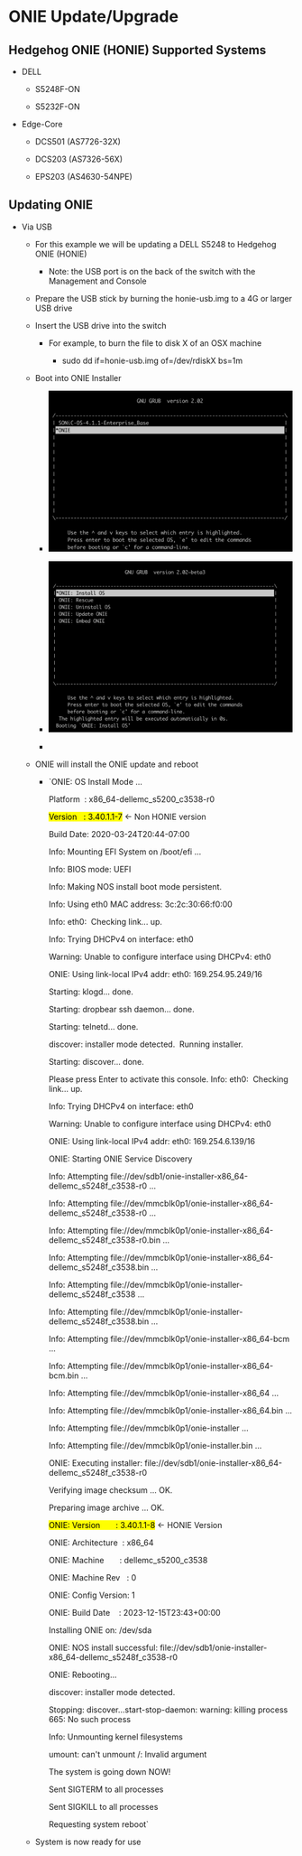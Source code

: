 # ONIE Update/Upgrade

## Hedgehog ONIE (HONIE) Supported Systems

* DELL
  
  * S5248F-ON
  
  * S5232F-ON

* Edge-Core
  
  * DCS501 (AS7726-32X)
  
  * DCS203 (AS7326-56X)
  
  * EPS203 (AS4630-54NPE)

## Updating ONIE

* Via USB
  
  * For this example we will be updating a DELL S5248 to Hedgehog ONIE (HONIE)
    
    * Note: the USB port is on the back of the switch with the Management and Console
  
  * Prepare the USB stick by burning the honie-usb.img to a 4G or larger USB drive
  
  * Insert the USB drive into the switch
    
    * For example, to burn the file to disk X of an OSX machine
      
      * sudo dd if=honie-usb.img of=/dev/rdiskX bs=1m
  
  * Boot into ONIE Installer
    
    * ![](../assets/grub-onie.png)
    
    * ![](../assets/onie-install.png)
    
    * 
  
  * ONIE will install the ONIE update and reboot
    
    * `ONIE: OS Install Mode ...
      
      Platform  : x86_64-dellemc_s5200_c3538-r0
      
      <mark>Version   : 3.40.1.1-7</mark> <- Non HONIE version
      
      Build Date: 2020-03-24T20:44-07:00
      
      Info: Mounting EFI System on /boot/efi ...
      
      Info: BIOS mode: UEFI
      
      Info: Making NOS install boot mode persistent.
      
      Info: Using eth0 MAC address: 3c:2c:30:66:f0:00
      
      Info: eth0:  Checking link... up.
      
      Info: Trying DHCPv4 on interface: eth0
      
      Warning: Unable to configure interface using DHCPv4: eth0
      
      ONIE: Using link-local IPv4 addr: eth0: 169.254.95.249/16
      
      Starting: klogd... done.
      
      Starting: dropbear ssh daemon... done.
      
      Starting: telnetd... done.
      
      discover: installer mode detected.  Running installer.
      
      Starting: discover... done.
      
      Please press Enter to activate this console. Info: eth0:  Checking link... up.
      
      Info: Trying DHCPv4 on interface: eth0
      
      Warning: Unable to configure interface using DHCPv4: eth0
      
      ONIE: Using link-local IPv4 addr: eth0: 169.254.6.139/16
      
      ONIE: Starting ONIE Service Discovery
      
      Info: Attempting file://dev/sdb1/onie-installer-x86_64-dellemc_s5248f_c3538-r0 ...
      
      Info: Attempting file://dev/mmcblk0p1/onie-installer-x86_64-dellemc_s5248f_c3538-r0 ...
      
      Info: Attempting file://dev/mmcblk0p1/onie-installer-x86_64-dellemc_s5248f_c3538-r0.bin ...
      
      Info: Attempting file://dev/mmcblk0p1/onie-installer-x86_64-dellemc_s5248f_c3538.bin ...
      
      Info: Attempting file://dev/mmcblk0p1/onie-installer-dellemc_s5248f_c3538 ...
      
      Info: Attempting file://dev/mmcblk0p1/onie-installer-dellemc_s5248f_c3538.bin ...
      
      Info: Attempting file://dev/mmcblk0p1/onie-installer-x86_64-bcm ...
      
      Info: Attempting file://dev/mmcblk0p1/onie-installer-x86_64-bcm.bin ...
      
      Info: Attempting file://dev/mmcblk0p1/onie-installer-x86_64 ...
      
      Info: Attempting file://dev/mmcblk0p1/onie-installer-x86_64.bin ...
      
      Info: Attempting file://dev/mmcblk0p1/onie-installer ...
      
      Info: Attempting file://dev/mmcblk0p1/onie-installer.bin ...
      
      ONIE: Executing installer: file://dev/sdb1/onie-installer-x86_64-dellemc_s5248f_c3538-r0
      
      Verifying image checksum ... OK.
      
      Preparing image archive ... OK.
      
      <mark>ONIE: Version       : 3.40.1.1-8</mark> <- HONIE Version
      
      ONIE: Architecture  : x86_64
      
      ONIE: Machine       : dellemc_s5200_c3538
      
      ONIE: Machine Rev   : 0
      
      ONIE: Config Version: 1
      
      ONIE: Build Date    : 2023-12-15T23:43+00:00
      
      Installing ONIE on: /dev/sda
      
      ONIE: NOS install successful: file://dev/sdb1/onie-installer-x86_64-dellemc_s5248f_c3538-r0
      
      ONIE: Rebooting...
      
      discover: installer mode detected.
      
      Stopping: discover...start-stop-daemon: warning: killing process 665: No such process
      
      Info: Unmounting kernel filesystems
      
      umount: can't unmount /: Invalid argument
      
      The system is going down NOW!
      
      Sent SIGTERM to all processes
      
      Sent SIGKILL to all processes
      
      Requesting system reboot`
  
  * System is now ready for use
